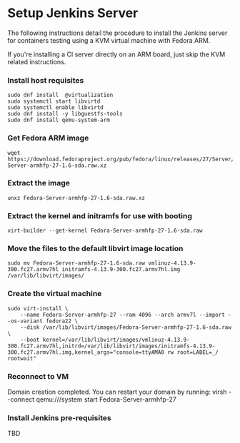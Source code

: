 # Setup Jenkins Server


The following instructions detail the procedure to install the Jenkins server for containers testing using a KVM virtual machine with Fedora ARM.

If you're installing a CI server directly on an ARM board, just skip the KVM related instructions.


### Install host requisites

```
sudo dnf install  @virtualization
sudo systemctl start libvirtd
sudo systemctl enable libvirtd
sudo dnf install -y libguestfs-tools
sudo dnf install qemu-system-arm
```

### Get Fedora ARM image

```
wget https://download.fedoraproject.org/pub/fedora/linux/releases/27/Server/armhfp/images/Fedora-Server-armhfp-27-1.6-sda.raw.xz
```


### Extract the image

```
unxz Fedora-Server-armhfp-27-1.6-sda.raw.xz
```

### Extract the kernel and initramfs for use with booting

```
virt-builder --get-kernel Fedora-Server-armhfp-27-1.6-sda.raw
```

### Move the files to the default libvirt image location

```
sudo mv Fedora-Server-armhfp-27-1.6-sda.raw vmlinuz-4.13.9-300.fc27.armv7hl initramfs-4.13.9-300.fc27.armv7hl.img /var/lib/libvirt/images/
```


### Create the virtual machine

```
sudo virt-install \
    --name Fedora-Server-armhfp-27 --ram 4096 --arch armv7l --import --os-variant fedora22 \
    --disk /var/lib/libvirt/images/Fedora-Server-armhfp-27-1.6-sda.raw \
    --boot kernel=/var/lib/libvirt/images/vmlinuz-4.13.9-300.fc27.armv7hl,initrd=/var/lib/libvirt/images/initramfs-4.13.9-300.fc27.armv7hl.img,kernel_args="console=ttyAMA0 rw root=LABEL=_/ rootwait"
```


### Reconnect to VM

Domain creation completed.
You can restart your domain by running:
  virsh --connect qemu:///system start Fedora-Server-armhfp-27


### Install Jenkins pre-requisites

TBD

